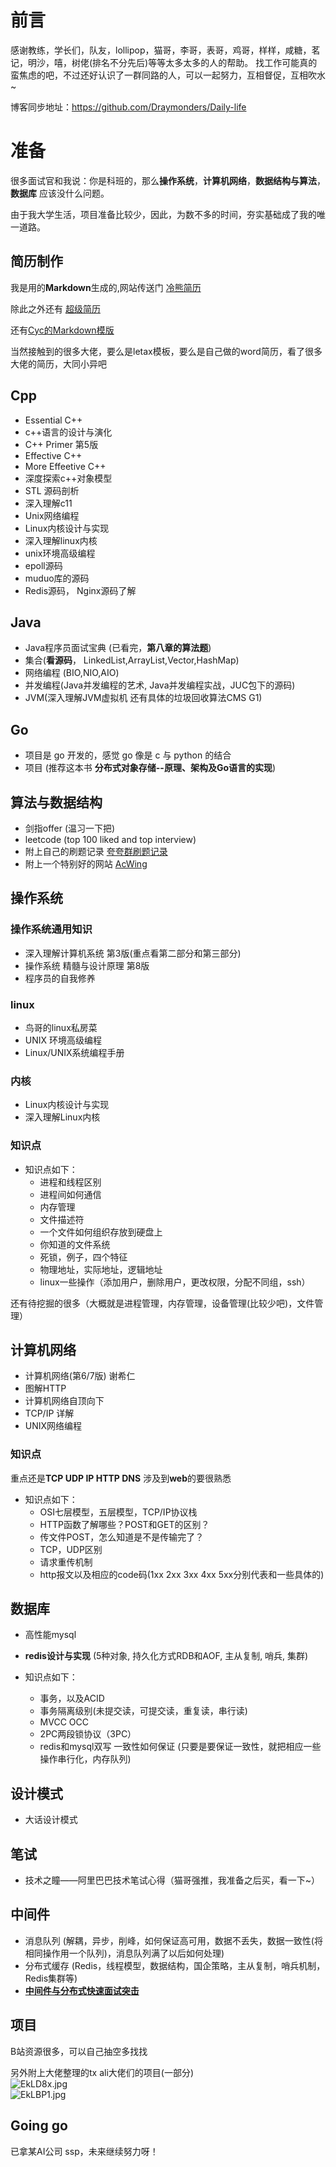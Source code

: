 # 前言

感谢教练，学长们，队友，lollipop，猫哥，李哥，表哥，鸡哥，样样，咸糖，茗记，明沙，嘻，树佬(排名不分先后)等等太多太多的人的帮助。
找工作可能真的蛮焦虑的吧，不过还好认识了一群同路的人，可以一起努力，互相督促，互相吹水~

博客同步地址：https://github.com/Draymonders/Daily-life

# 准备

很多面试官和我说：你是科班的，那么**操作系统**，**计算机网络**，**数据结构与算法**，**数据库** 应该没什么问题。

由于我大学生活，项目准备比较少，因此，为数不多的时间，夯实基础成了我的唯一道路。


## 简历制作

我是用的**Markdown**生成的,网站传送门 [冷熊简历](http://cv.ftqq.com/)

除此之外还有 [超级简历](https://www.wondercv.com/)

还有[Cyc的Markdown模版](https://github.com/CyC2018/Markdown-Resume)

当然接触到的很多大佬，要么是letax模板，要么是自己做的word简历，看了很多大佬的简历，大同小异吧


## Cpp
- Essential C++
- c++语言的设计与演化
- C++ Primer 第5版
- Effective C++
- More Effeetive C++
- 深度探索c++对象模型
- STL 源码剖析
- 深入理解c11
- Unix网络编程
- Linux内核设计与实现
- 深入理解linux内核
- unix环境高级编程
- epoll源码
- muduo库的源码
- Redis源码， Nginx源码了解

## Java​

- Java程序员面试宝典 (已看完，**第八章的算法题**)
- 集合(**看源码**， LinkedList,ArrayList,Vector,HashMap)
- 网络编程 (BIO,NIO,AIO)
- 并发编程(Java并发编程的艺术, Java并发编程实战，JUC包下的源码)
- JVM(深入理解JVM虚拟机 还有具体的垃圾回收算法CMS G1)

## Go
- 项目是 go 开发的，感觉 go 像是 c 与 python 的结合
- 项目 (推荐这本书 **分布式对象存储--原理、架构及Go语言的实现**)

## 算法与数据结构

- 剑指offer (温习一下把)
- leetcode (top 100 liked and top interview)
- 附上自己的刷题记录 [夸夸群刷题记录](https://shimo.im/sheets/ybFYV6iJjBEhJs4H/MODOC)
- 附上一个特别好的网站 [AcWing](https://www.acwing.com/)


## 操作系统

### 操作系统通用知识
- 深入理解计算机系统 第3版(重点看第二部分和第三部分)
- 操作系统 精髓与设计原理 第8版
- 程序员的自我修养
### linux
- 鸟哥的linux私房菜
- UNIX 环境高级编程
- Linux/UNIX系统编程手册

### 内核
- Linux内核设计与实现
- 深入理解Linux内核
### 知识点
- 知识点如下：
   - 进程和线程区别
   - 进程间如何通信
   - 内存管理 
   - 文件描述符
   - 一个文件如何组织存放到硬盘上
   - 你知道的文件系统
   - 死锁，例子，四个特征
   - 物理地址，实际地址，逻辑地址
   - linux一些操作（添加用户，删除用户，更改权限，分配不同组，ssh）

还有待挖掘的很多（大概就是进程管理，内存管理，设备管理(比较少吧)，文件管理）

## 计算机网络

- 计算机网络(第6/7版) 谢希仁
- 图解HTTP 
- 计算机网络自顶向下
- TCP/IP 详解
- UNIX网络编程

### 知识点

重点还是**TCP UDP IP HTTP DNS**
涉及到**web**的要很熟悉

- 知识点如下：
    - OSI七层模型，五层模型，TCP/IP协议栈
    - HTTP函数了解哪些？POST和GET的区别？
    - 传文件POST，怎么知道是不是传输完了？
    - TCP，UDP区别
    - 请求重传机制
    - http报文以及相应的code码(1xx 2xx 3xx 4xx 5xx分别代表和一些具体的)

## 数据库

- 高性能mysql
- **redis设计与实现** (5种对象, 持久化方式RDB和AOF, 主从复制, 哨兵, 集群)


- 知识点如下：
    - 事务，以及ACID
    - 事务隔离级别(未提交读，可提交读，重复读，串行读)
    - MVCC OCC
    - 2PC两段锁协议（3PC）
    - redis和mysql双写 一致性如何保证 (只要是要保证一致性，就把相应一些操作串行化，内存队列)

## 设计模式
- 大话设计模式

## 笔试

- 技术之瞳——阿里巴巴技术笔试心得（猫哥强推，我准备之后买，看一下~）

## 中间件

- 消息队列 (解耦，异步，削峰，如何保证高可用，数据不丢失，数据一致性(将相同操作用一个队列)，消息队列满了以后如何处理)
- 分布式缓存 (Redis，线程模型，数据结构，国企策略，主从复制，哨兵机制，Redis集群等)
- **[中间件与分布式快速面试突击](https://github.com/doocs/advanced-java)​**

## 项目

B站资源很多，可以自己抽空多找找


另外附上大佬整理的tx ali大佬们的项目(一部分)<br>
![EkLD8x.jpg](https://s2.ax1x.com/2019/04/22/EkLD8x.jpg)<br>
![EkLBP1.jpg](https://s2.ax1x.com/2019/04/22/EkLBP1.jpg)


## Going go
已拿某AI公司 ssp，未来继续努力呀！
